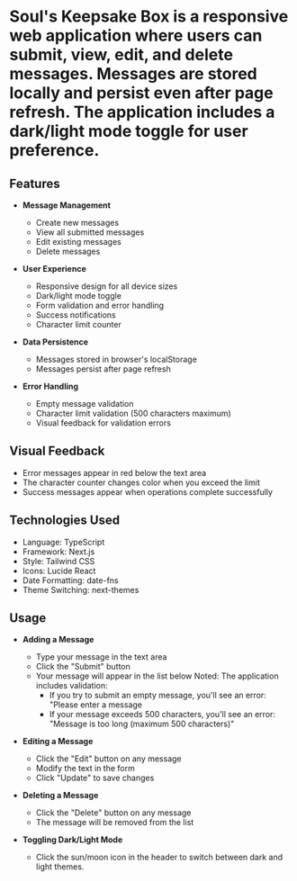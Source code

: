 # Soul's Keepsake Box is a responsive web application where users can submit, view, edit, and delete messages. Messages are stored locally and persist even after page refresh. The application includes a dark/light mode toggle for user preference.

## Features

- **Message Management**
  - Create new messages
  - View all submitted messages
  - Edit existing messages
  - Delete messages

- **User Experience**
  - Responsive design for all device sizes
  - Dark/light mode toggle
  - Form validation and error handling
  - Success notifications
  - Character limit counter

- **Data Persistence**
  - Messages stored in browser's localStorage
  - Messages persist after page refresh

- **Error Handling**
  - Empty message validation
  - Character limit validation (500 characters maximum)
  - Visual feedback for validation errors
  
  
## Visual Feedback
  - Error messages appear in red below the text area
  - The character counter changes color when you exceed the limit
  - Success messages appear when operations complete successfully



## Technologies Used

  - Language: TypeScript
  - Framework: Next.js
  - Style: Tailwind CSS
  - Icons: Lucide React 
  - Date Formatting: date-fns
  - Theme Switching: next-themes


## Usage


- **Adding a Message**
  - Type your message in the text area
  - Click the "Submit" button
  - Your message will appear in the list below
  Noted: The application includes validation:
    - If you try to submit an empty message, you'll see an error: "Please enter a message
    - If your message exceeds 500 characters, you'll see an error: "Message is too long (maximum 500 characters)"

- **Editing a Message**
  - Click the "Edit" button on any message
  - Modify the text in the form
  - Click "Update" to save changes

- **Deleting a Message**
  - Click the "Delete" button on any message
  - The message will be removed from the list

- **Toggling Dark/Light Mode**
  - Click the sun/moon icon in the header to switch between dark and light themes.










  
  